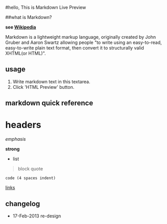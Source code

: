#hello, This is Markdown Live Preview

##what is Markdown?

**see [Wikipedia](https://www.wikipedia.org/ "Wikipedia")**

Markdown is a lightweight markup language, originally created by John Gruber and Aaron Swartz allowing people "to write using an easy-to-read, easy-to-write plain text format, then convert it to structurally valid XHTML(or HTML)".

## usage
1. Write markdown text in this textarea.
2. Click 'HTML Preview' button.

## markdown quick reference
# headers
*emphasis*

__strong__

* list

>block quote


	code (4 spaces indent)


[links](https://www.google.co.in/ "links")


## changelog
* 17-Feb-2013 re-design



